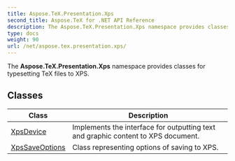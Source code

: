 ```yaml
---
title: Aspose.TeX.Presentation.Xps
second_title: Aspose.TeX for .NET API Reference
description: The Aspose.TeX.Presentation.Xps namespace provides classes for typesetting TeX files to XPS
type: docs
weight: 90
url: /net/aspose.tex.presentation.xps/
---
```

The **Aspose.TeX.Presentation.Xps** namespace provides classes for typesetting TeX files to XPS.

## Classes

| Class | Description |
| --- | --- |
| [XpsDevice](./xpsdevice/) | Implements the interface for outputting text and graphic content to XPS document. |
| [XpsSaveOptions](./xpssaveoptions/) | Class representing options of saving to XPS. |


